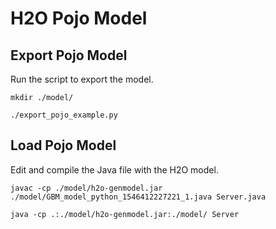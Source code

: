 # H2O Pojo Model

## Export Pojo Model

Run the script to export the model.

```
mkdir ./model/

./export_pojo_example.py
```

## Load Pojo Model

Edit and compile the Java file with the H2O model.

```
javac -cp ./model/h2o-genmodel.jar ./model/GBM_model_python_1546412227221_1.java Server.java

java -cp .:./model/h2o-genmodel.jar:./model/ Server
```
